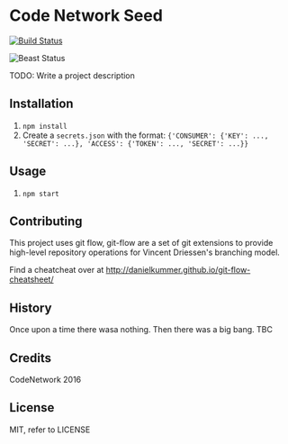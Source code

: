 # Code Network Seed

[![Build Status](https://travis-ci.org/codenetwork/CodeNetwork-Seed.svg?branch=develop)](https://travis-ci.org/codenetwork/CodeNetwork-Seed)

![Beast Status](https://img.shields.io/badge/Beast%20Mode-On-brightgreen.svg)

TODO: Write a project description

## Installation

1. `npm install`
2. Create a `secrets.json` with the format: `{'CONSUMER': {'KEY': ..., 'SECRET': ...}, 'ACCESS': {'TOKEN': ..., 'SECRET': ...}}`

## Usage

1. `npm start`

## Contributing
This project uses git flow, git-flow are a set of git extensions to provide high-level repository operations for Vincent Driessen's branching model.

Find a cheatcheat over at http://danielkummer.github.io/git-flow-cheatsheet/

## History

Once upon a time there wasa nothing. Then there was a big bang. TBC

## Credits

CodeNetwork 2016

## License

MIT, refer to LICENSE
